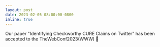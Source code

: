 ```yaml
---
layout: post
date: 2023-02-05 08:00:00-0800
inline: true
---
```


Our paper "Identifying Checkworthy CURE Claims on Twitter" has been accepted to the TheWebConf2023(WWW) 🎉
